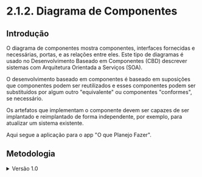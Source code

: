 # 2.1.2. Diagrama de Componentes

## Introdução

O diagrama de componentes mostra componentes, interfaces fornecidas e
necessárias, portas, e as relações entre eles. Este tipo de diagramas é usado no
Desenvolvimento Baseado em Componentes (CBD) descrever sistemas com Arquitetura
Orientada a Serviços (SOA).

O desenvolvimento baseado em componentes é baseado em suposições que componentes
podem ser reutilizados e esses componentes podem ser substituídos por algum
outro "equivalente" ou componentes "conformes", se necessário.

Os artefatos que implementam o componente devem ser capazes de ser implantado e
reimplantado de forma independente, por exemplo, para atualizar um sistema
existente.

Aqui segue a aplicação para o app "O que Planejo Fazer".

## Metodologia

<details><summary>Versão 1.0</summary>

![Descrição do Diagrama de Componentes](../assets/DiagramaComponente1.jpg)

<details><summary>Versão 1.1</summary>

User/Task/Calendar
![Descrição do Diagrama de Componentes](../assets/DiagramaDeComponentes2_2.jpg)

<details><summary>Versão 1.1</summary>

User/Task/Calendar
![Descrição do Diagrama de Componentes](https://github.com/user-attachments/assets/94d32964-f25b-4bfa-9ddb-2b25021e602f)

[Link para o diagrama](miro.com/app/board/uXjVJNoibQE=/)

## Referências Bibliográficas

https://www.uml-diagrams.org/port.html?context=components#google_vignette

## Histórico de Versões

| Versão | Alteração                             | Responsável                                  | Data     | Revisor                                  | Detalhes da Revisão | Data da Revisão |
| ------ | ------------------------------------- | -------------------------------------------- | -------- | ---------------------------------------- | ------------------- | --------------- |
| 1.0    | Adicionando versões do miro ao github | [Siqueira](https://github.com/siqueira-prog) | 21/09/25 | [SEU NOME](https://github.com/SEUGITHUB) | ---                 | XX/XX/XX        |
| 1.1    | Adicionando versão do diagrama de componentes | [Matheus Rodrigues](https://github.com/mrodrigues14 | 22/09/25 | [SEU NOME](https://github.com/SEUGITHUB) | ---                 | XX/XX/XX        |


